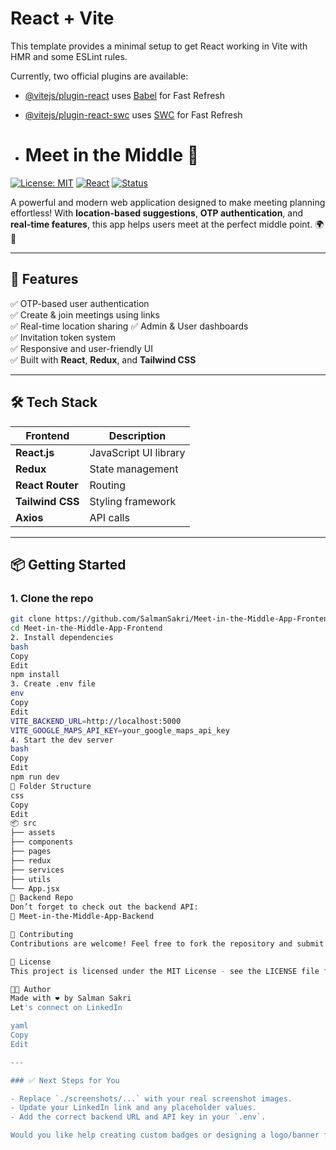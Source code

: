 # React + Vite

This template provides a minimal setup to get React working in Vite with HMR and some ESLint rules.

Currently, two official plugins are available:

- [@vitejs/plugin-react](https://github.com/vitejs/vite-plugin-react/blob/main/packages/plugin-react/README.md) uses [Babel](https://babeljs.io/) for Fast Refresh
- [@vitejs/plugin-react-swc](https://github.com/vitejs/vite-plugin-react-swc) uses [SWC](https://swc.rs/) for Fast Refresh

- # Meet in the Middle 🧭

[![License: MIT](https://img.shields.io/badge/License-MIT-blue.svg)](LICENSE)
[![React](https://img.shields.io/badge/Frontend-React-blue)](https://reactjs.org/)
[![Status](https://img.shields.io/badge/Status-In_Progress-yellow)]()

A powerful and modern web application designed to make meeting planning effortless! With **location-based suggestions**, **OTP authentication**, and **real-time features**, this app helps users meet at the perfect middle point. 🌍📍

---

## 🚀 Features

✅ OTP-based user authentication  
✅ Create & join meetings using links  
✅ Real-time location sharing
✅ Admin & User dashboards  
✅ Invitation token system  
✅ Responsive and user-friendly UI  
✅ Built with **React**, **Redux**, and **Tailwind CSS**

---

## 🛠️ Tech Stack

| Frontend        | Description                |
|----------------|----------------------------|
| **React.js**    | JavaScript UI library      |
| **Redux**       | State management           |
| **React Router**| Routing                    |
| **Tailwind CSS**| Styling framework          |
| **Axios**       | API calls                  |

---

## 📦 Getting Started

### 1. Clone the repo

```bash
git clone https://github.com/SalmanSakri/Meet-in-the-Middle-App-Frontend.git
cd Meet-in-the-Middle-App-Frontend
2. Install dependencies
bash
Copy
Edit
npm install
3. Create .env file
env
Copy
Edit
VITE_BACKEND_URL=http://localhost:5000
VITE_GOOGLE_MAPS_API_KEY=your_google_maps_api_key
4. Start the dev server
bash
Copy
Edit
npm run dev
📁 Folder Structure
css
Copy
Edit
📦 src
├── assets
├── components
├── pages
├── redux
├── services
├── utils
└── App.jsx
🔗 Backend Repo
Don’t forget to check out the backend API:
🔗 Meet-in-the-Middle-App-Backend

🙌 Contributing
Contributions are welcome! Feel free to fork the repository and submit a pull request.

📄 License
This project is licensed under the MIT License - see the LICENSE file for details.

👨‍💻 Author
Made with ❤️ by Salman Sakri
Let's connect on LinkedIn

yaml
Copy
Edit

---

### ✅ Next Steps for You

- Replace `./screenshots/...` with your real screenshot images.
- Update your LinkedIn link and any placeholder values.
- Add the correct backend URL and API key in your `.env`.

Would you like help creating custom badges or designing a logo/banner for the repo?
